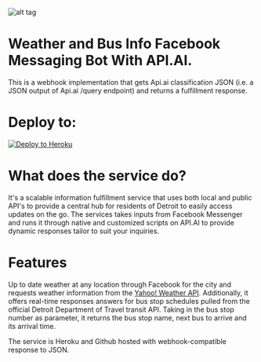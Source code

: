 ![alt tag](http://i.imgur.com/tV2harG.gif)

# Weather and Bus Info Facebook Messaging Bot With API.AI.

This is a webhook implementation that gets Api.ai classification JSON (i.e. a JSON output of Api.ai /query endpoint) and returns a fulfillment response.


# Deploy to:
[![Deploy to Heroku](https://www.herokucdn.com/deploy/button.svg)](https://heroku.com/deploy)

# What does the service do?
It's a scalable information fulfillment service that uses both local and public API's to provide a central hub for residents of Detroit to easily access updates on the go.
The services takes inputs from Facebook Messenger and runs it through native and customized scripts on API.AI to provide dynamic responses tailor to suit your inquiries.

# Features
Up to date weather at any location through Facebook for the city and requests weather information from the [Yahoo! Weather API](https://developer.yahoo.com/weather/). Additionally, it offers real-time responses answers for bus stop schedules pulled from the official Detroit Department of Travel transit API. Taking in the bus stop number as parameter, it returns the bus stop name, next bus to arrive and its arrival time.

The service is Heroku and Github hosted with webhook-compatible response to JSON.
